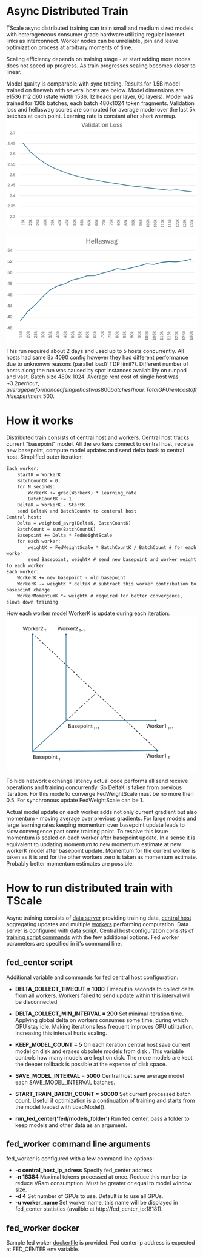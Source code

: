 # Async Distributed Train

TScale async distributed training can train small and medium sized models with heterogeneous consumer grade hardware utilizing regular internet links as interconnect. Worker nodes can be unreliable, join and leave optimization process at arbitrary moments of time.

Scaling efficiency depends on training stage - at start adding more nodes does not speed up progress. As train progresses scaling becomes closer to linear.

Model quality is comparable with sync trading. Results for 1.5B model trained on fineweb with several hosts are below. Model dimensions are e1536 h12 d60 (state width 1536, 12 heads per layer, 60 layers). Model was trained for 130k batches, each batch 480x1024 token fragments. Validation loss and hellaswag scores are computed for average model over the last 5k batches at each point. Learning rate is constant after short warmup.
![](../img/fed_loss.png)

![](../img/fed_hellaswag.png)

This run required about 2 days and used up to 5 hosts concurrently. All hosts had same 8x 4090 config however they had different performance due to unknonwn reasons (parallel load? TDP limit?). Different number of hosts along the run was caused by spot instances availability on runpod and vast. Batch size 480x 1024. Average rent cost of single host was ~$3.2 per hour,  average performance of single host was 800 batches/hour. Total GPU rent cost of this experiment ~$500.

# How it works
Distributed train consists of central host and workers. Central host tracks current "basepoint" model. All the workers connect to central host, receive new basepoint, compute model updates and send delta back to central host. Simplified outer iteration:
```
Each worker:
    StartK = WorkerK
    BatchCountK = 0
    for N seconds:
        WorkerK += grad(WorkerK) * learning_rate
        BatchCountK += 1
    DeltaK = WorkerK - StartK
    send DeltaK and BatchCountK to centeral host
Central host:
    Delta = weighted_avrg(DeltaK, BatchCountK)
    BatchCount = sum(BatchCountK)
    Basepoint += Delta * FedWeightScale
    for each worker:
        weightK = FedWeightScale * BatchCountK / BatchCount # for each worker
        send Basepoint, weightK # send new basepoint and worker weight to each worker
Each worker:
    WorkerK += new_basepoint - old_basepoint
    WorkerK -= weightK * deltaK # subtract this worker contribution to basepoint change
    WorkerMomentumK *= weightK # required for better convergence, slows down training
```
How each worker model WorkerK is update during each iteration:
![](../img/fed_iteration.png)

To hide network exchange latency actual code performs all send receive operations and training concurrently. So DeltaK is taken from previous iteration. For this mode to converge FedWeightScale must be  no more then 0.5. For synchronous update FedWeightScale can be 1.

Actual model update on each worker adds not only current gradient but also momentum - moving average over previous gradients. For large models and large learning rates keeping momentum over basepoint update leads to slow convergence past some training point. To resolve this issue momentum is scaled on each worker after basepoint update. In a sense it is equivalent to updating momentum to new momentum estimate at new workerK model after basepoint update. Momentum for the current worker is taken as it is and for the other workers zero is taken as momentum estimate. Probably better momentum estimates are possible.

# How to run distributed train with TScale

Async training consists of [data server](code/gpt/data_server) providing training data, [central host](../code/gpt/fed_center) aggregating updates and multiple [workers](../code/gpt/fed_worker) performing computation. Data server is configured with [data script](data_script.md). Central host configuration consists of [training script commands](doc/train_script.md) with the few additional options. Fed worker parameters are specified in it's command line.

## fed_center script

Additional variable and commands for fed central host configuration:

* **DELTA_COLLECT_TIMEOUT = 1000**
Timeout in seconds to collect delta from all workers. Workers failed to send update within this interval will be disconnected

* **DELTA_COLLECT_MIN_INTERVAL = 200**
Set minimal iteration time. Applying global delta on workers consumes some time, during which GPU stay idle. Making iterations less frequent improves GPU utilization. Increasing this interval hurts scaling.

* **KEEP_MODEL_COUNT = 5**
On each iteration central host save current model on disk and erases obsolete models from disk . This variable controls how many models are kept on disk. The more models are kept the deeper rollback is possible at the expense of disk space.

* **SAVE_MODEL_INTERVAL = 5000**
Central host save average model each SAVE_MODEL_INTERVAL batches.

* **START_TRAIN_BATCH_COUNT = 50000**
Set current processed batch count. Useful if optimization is a continuation of training and starts from the model loaded with LoadModel().

* **run_fed_center('fed/models_folder')**
Run fed center, pass a folder to keep models and other data as an argument.

## fed_worker command line arguments

fed_worker is configured with a few command line options:

* **-c central_host_ip_adress**
Specify fed_center address
* **-n 16384**
Maximal tokens processed at once. Reduce this number to reduce VRam consumption. Must be greater or equal to model window size.
* **-d 4**
Set number of GPUs to use. Default is to use all GPUs.
* **-u worker_name**
Set worker name, this name will be displayed in fed_center statistics (availble at http://fed_center_ip:18181).

## fed_worker docker

Sample fed woker [dockerfile](../Dockerfile) is provided. Fed center ip address is expected at FED_CENTER env variable.
